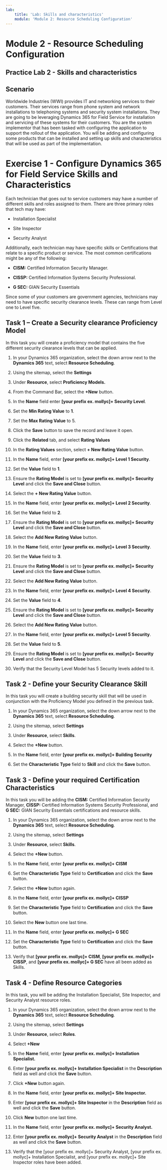 ```yaml
---
lab:
    title: 'Lab: Skills and characteristics'
    module: 'Module 2: Resource Scheduling Configuration'
---
```


Module 2 - Resource Scheduling Configuration
====================
## Practice Lab 2 - Skills and characteristics 

## Scenario

Worldwide Industries (WWI) provides IT and networking services to their
customers. Their services range from phone system and network installations to
telephoning systems and security system installations. They are going to be
leveraging Dynamics 365 for Field Service for installation and servicing of
these systems for their customers. You are the system implementor that has been
tasked with configuring the application to support the rollout of the
application. You will be adding and configuring some products that can be
installed and setting up skills and characteristics that will be used as part of
the implementation.

Exercise 1 - Configure Dynamics 365 for Field Service Skills and Characteristics
================================================================================

Each technician that goes out to service customers may have a number of
different skills and roles assigned to them. There are three primary roles
that tech may have:

-   Installation Specialist

-   Site Inspector

-   Security Analyst

Additionally, each technician may have specific skills or Certifications
that relate to a specific product or service. The most common certifications
might be any of the following:

-   **CISM:** Certified Information Security Manager.

-   **CISSP:** Certified Information Systems Security Professional.

-   **G SEC:** GIAN Security Essentials

Since some of your customers are government agencies, technicians may need
to have specific security clearance levels. These can range from Level one
to Level five.

## Task 1 – Create a Security clearance Proficiency Model

In this task you will create a proficiency model that contains the five
different security clearance levels that can be applied.

1.  In your Dynamics 365 organization, select the down arrow next to the
    **Dynamics 365** text, select **Resource Scheduling**.

2.  Using the sitemap, select the **Settings**

3.  Under **Resource**, select **Proficiency Models.**

4.  From the Command Bar, select the **+New** button.

5.  In the **Name** field enter **[your prefix ex. mollyc]+ Security Level**.

6.  Set the **Min Rating Value** to **1**.

7.  Set the **Max Rating Value** to 5.

8.  Click the **Save** button to save the record and leave it open.

9.  Click the **Related** tab, and select **Rating Values**

10. In the **Rating Values** section, select **+ New Rating Value** button.

11. In the **Name** field, enter **[your prefix ex. mollyc]+ Level 1 Security**.

12. Set the **Value** field to **1**.

13. Ensure the **Rating Model** is set to **[your prefix ex. mollyc]+ Security Level** and click the
    **Save and Close** button.

14. Select the **+ New Rating Value** button.

15. In the **Name** field, enter **[your prefix ex. mollyc]+ Level 2 Security**.

16. Set the **Value** field to **2**.

17. Ensure the **Rating Model** is set to **[your prefix ex. mollyc]+ Security Level** and click the
    **Save and Close** button.

18. Select the **Add New Rating Value** button.

19. In the **Name** field, enter **[your prefix ex. mollyc]+ Level 3 Security**.

20. Set the **Value** field to **3**.

21. Ensure the **Rating Model** is set to **[your prefix ex. mollyc]+ Security Level** and click the
    **Save and Close** button.

22. Select the **Add New Rating Value** button.

23. In the **Name** field, enter **[your prefix ex. mollyc]+ Level 4 Security**.

24. Set the **Value** field to **4**.

25. Ensure the **Rating Model** is set to **[your prefix ex. mollyc]+ Security Level** and click the
    **Save and Close** button.

26. Select the **Add New Rating Value** button.

27. In the **Name** field, enter **[your prefix ex. mollyc]+ Level 5 Security**.

28. Set the **Value** field to **5**.

29. Ensure the **Rating Model** is set to **[your prefix ex. mollyc]+ Security Level** and click the
    **Save and Close** button.

30. Verify that the Security Level Model has 5 Security levels added to it.

## Task 2 - Define your Security Clearance Skill

In this task you will create a building security skill that will be used in
conjunction with the Proficiency Model you defined in the previous task.

1.  In your Dynamics 365 organization, select the down arrow next to the
    **Dynamics 365** text, select **Resource Scheduling**.

2.  Using the sitemap, select **Settings**

3.  Under **Resource**, select **Skills**.

4.  Select the **+New** button.

5.  In the **Name** field, enter **[your prefix ex. mollyc]+ Building Security**

6.  Set the **Characteristic Type** field to **Skill** and click the **Save**
    button.

## Task 3 - Define your required Certification Characteristics

In this task you will be adding the **CISM:** Certified Information Security
Manager, **CISSP:** Certified Information Systems Security Professional, and **G
SEC:** GIAN Security Essentials certifications and resource skills.

1.  In your Dynamics 365 organization, select the down arrow next to the
    **Dynamics 365** text, select **Resource Scheduling**.

2.  Using the sitemap, select **Settings**

3.  Under **Resource**, select **Skills**.

4.  Select the **+New** button.

5.  In the **Name** field, enter **[your prefix ex. mollyc]+ CISM**

6.  Set the **Characteristic Type** field to **Certification** and click the
    **Save** button.

7.  Select the **+New** button again.

8.  In the **Name** field, enter **[your prefix ex. mollyc]+ CISSP**

9.  Set the **Characteristic Type** field to **Certification** and click the
    **Save** button.

10. Select the **New** button one last time.

11. In the **Name** field, enter **[your prefix ex. mollyc]+ G SEC**

12. Set the **Characteristic Type** field to **Certification** and click the
    **Save** button.

13. Verify that **[your prefix ex. mollyc]+ CISM**, **[your prefix ex. mollyc]+ CISSP**, and **[your prefix ex. mollyc]+ G SEC** have all been added as
    Skills.

## Task 4 - Define Resource Categories

In this task, you will be adding the Installation Specialist, Site Inspector,
and Security Analyst resource roles.

1.  In your Dynamics 365 organization, select the down arrow next to the
    **Dynamics 365** text, select **Resource Scheduling**.

2.  Using the sitemap, select **Settings**

3.  Under **Resource**, select **Roles**.

4.  Select **+New**

5.  In the **Name** field, enter **[your prefix ex. mollyc]+ Installation Specialist.**

6.  Enter **[your prefix ex. mollyc]+ Installation Specialist** in the **Description** field as well and
    click the **Save** button.

7.  Click **+New** button again.

8.  In the **Name** field, enter **[your prefix ex. mollyc]+ Site Inspector.**

9.  Enter **[your prefix ex. mollyc]+ Site Inspector** in the **Description** field as well and click the
    **Save** button.

10.  Click **New** button one last time.

11.  In the **Name** field, enter **[your prefix ex. mollyc]+ Security Analyst.**

12. Enter **[your prefix ex. mollyc]+ Security Analyst** in the **Description** field as well and click
    the **Save** button.

13. Verify that the [your prefix ex. mollyc]+ Security Analyst, [your prefix ex. mollyc]+ Installation Specialist, and [your prefix ex. mollyc]+ Site
    Inspector roles have been added.
